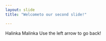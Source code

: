 ```yaml
---
layout: slide
title: "Welcometo our second slide!"

---
```

Halinka Malinka
Use the left arrow to go back!
